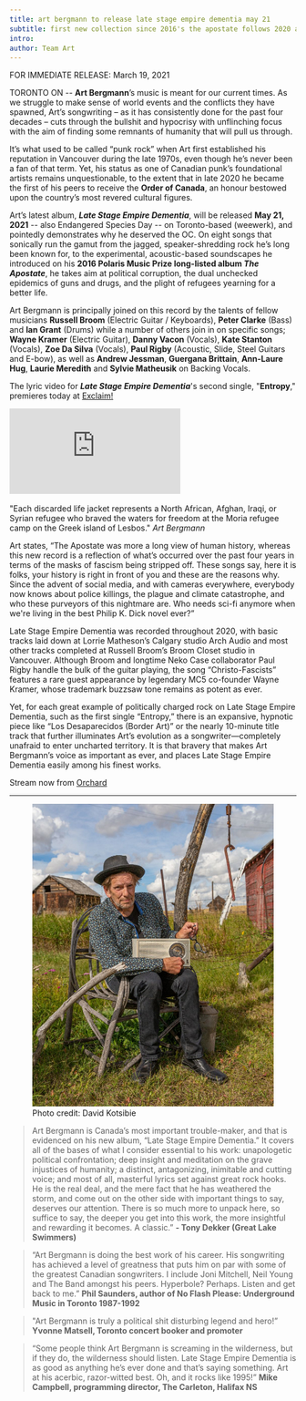 ```yaml
---
title: art bergmann to release late stage empire dementia may 21
subtitle: first new collection since 2016's the apostate follows 2020 appointment to the order of canada
intro:
author: Team Art
---
```

FOR IMMEDIATE RELEASE: March 19, 2021

TORONTO ON -- **Art Bergmann**’s music is meant for our current times. As we struggle to make sense of world events and the conflicts they have spawned, Art’s songwriting – as it has consistently done for the past four decades – cuts through the bullshit and hypocrisy with unflinching focus with the aim of finding some remnants of humanity that will pull us through.

It’s what used to be called “punk rock” when Art first established his reputation in Vancouver during the late 1970s, even though he’s never been a fan of that term. Yet, his status as one of Canadian punk’s foundational artists remains unquestionable, to the extent that in late 2020 he became the first of his peers to receive the **Order of Canada**, an honour bestowed upon the country’s most revered cultural figures.

Art’s latest album, ***Late Stage Empire Dementia***, will be released **May 21, 2021** -- also Endangered Species Day -- on Toronto-based (weewerk), and pointedly demonstrates why he deserved the OC. On eight songs that sonically run the gamut from the jagged, speaker-shredding rock he’s long been known for, to the experimental, acoustic-based soundscapes he introduced on his **2016 Polaris Music Prize long-listed album *The Apostate***, he takes aim at political corruption, the dual unchecked epidemics of guns and drugs, and the plight of refugees yearning for a better life.
<!--more-->
Art Bergmann is principally joined on this record by the talents of fellow musicians **Russell Broom** (Electric Guitar / Keyboards), **Peter Clarke** (Bass) and **Ian Grant** (Drums) while a number of others join in on specific songs; **Wayne Kramer** (Electric Guitar), **Danny Vacon** (Vocals), **Kate Stanton** (Vocals), **Zoe Da Silva** (Vocals), **Paul Rigby** (Acoustic, Slide, Steel Guitars and E-bow), as well as **Andrew Jessman**, **Guergana Brittain**, **Ann-Laure Hug**, **Laurie Meredith** and **Sylvie Matheusik** on Backing Vocals.

The lyric video for ***Late Stage Empire Dementia***'s second single, "**Entropy**," premieres today at [Exclaim!](https://exclaim.ca/music/article/art_bergmann_shares_new_song_entropy_details_new_album)

<div>
    <div class="video-container">
        <iframe src="https://www.youtube.com/embed/LmIG2Mk9O6Y" frameborder="0" allowfullscreen></iframe>
    </div>
    <p class="medium">"Each discarded life jacket represents a North African, Afghan, Iraqi, or Syrian refugee who braved the waters for freedom at the Moria refugee camp on the Greek island of Lesbos." <i>Art Bergmann</i></p>
</div>

Art states, “The Apostate was more a long view of human history, whereas this new record is a reflection of what’s occurred over the past four years in terms of the masks of fascism being stripped off. These songs say, here it is folks, your history is right in front of you and these are the reasons why. Since the advent of social media, and with cameras everywhere, everybody now knows about police killings, the plague and climate catastrophe, and who these purveyors of this nightmare are. Who needs sci-fi anymore when we're living in the best Philip K. Dick novel ever?”

Late Stage Empire Dementia was recorded throughout 2020, with basic tracks laid down at Lorrie Matheson’s Calgary studio Arch Audio and most other tracks completed at Russell Broom’s Broom Closet studio in Vancouver. Although Broom and longtime Neko Case collaborator Paul Rigby handle the bulk of the guitar playing, the song “Christo-Fascists” features a rare guest appearance by legendary MC5 co-founder Wayne Kramer, whose trademark buzzsaw tone remains as potent as ever.

Yet, for each great example of politically charged rock on Late Stage Empire Dementia, such as the first single “Entropy,” there is an expansive, hypnotic piece like “Los Desaparecidos (Border Art)” or the nearly 10-minute title track that further illuminates Art’s evolution as a songwriter—completely unafraid to enter uncharted territory. It is that bravery that makes Art Bergmann’s voice as important as ever, and places Late Stage Empire Dementia easily among his finest works.

Stream now from [Orchard](https://orcd.co/entropy)

---
<figure class="ink-image">
	<a href="/updates/images/2021-03-19-art-bergmann-to-release-late-stage-empire-dementia-may-21.jpg"><img src="/updates/images/2021-03-19-art-bergmann-to-release-late-stage-empire-dementia-may-21.jpg" alt="Art Bergmann - photo credit: David Kotsibie" title="Art Bergmann - photo credit: David Kotsibie"></a>
	<figcaption class="over-bottom">Photo credit: David Kotsibie</figcaption>
</figure>

>Art Bergmann is Canada’s most important trouble-maker, and that is evidenced on his new album, “Late Stage Empire Dementia.” It covers all of the bases of what I consider essential to his work: unapologetic political confrontation; deep insight and meditation on the grave injustices of humanity; a distinct, antagonizing, inimitable and cutting voice; and most of all, masterful lyrics set against great rock hooks. He is the real deal, and the mere fact that he has weathered the storm, and come out on the other side with important things to say, deserves our attention. There is so much more to unpack here, so suffice to say, the deeper you get into this work, the more insightful and rewarding it becomes. A classic.” **- Tony Dekker (Great Lake Swimmers)**

>“Art Bergmann is doing the best work of his career. His songwriting has achieved a level of greatness that puts him on par with some of the greatest Canadian songwriters. I include Joni Mitchell, Neil Young and The Band amongst his peers. Hyperbole? Perhaps. Listen and get back to me.”
**Phil Saunders, author of No Flash Please: Underground Music in Toronto 1987-1992**

>"Art Bergmann is truly a political shit disturbing legend and hero!”
**Yvonne Matsell, Toronto concert booker and promoter**

>“Some people think Art Bergmann is screaming in the wilderness, but if they do, the wilderness should listen. Late Stage Empire Dementia is as good as anything he’s ever done and that’s saying something. Art at his acerbic, razor-witted best. Oh, and it rocks like 1995!”
**Mike Campbell, programming director, The Carleton, Halifax NS**
